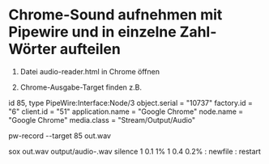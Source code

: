 Chrome-Sound aufnehmen mit Pipewire und in einzelne Zahl-Wörter aufteilen
=========================================================================

1. Datei audio-reader.html in Chrome öffnen

2. Chrome-Ausgabe-Target finden z.B.

id 85, type PipeWire:Interface:Node/3
 		object.serial = "10737"
 		factory.id = "6"
 		client.id = "51"
 		application.name = "Google Chrome"
 		node.name = "Google Chrome"
 		media.class = "Stream/Output/Audio"

pw-record --target 85 out.wav

sox out.wav output/audio-.wav silence 1 0.1 1% 1 0.4 0.2% : newfile : restart

